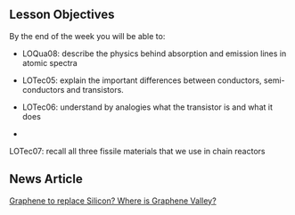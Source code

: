 ## Lesson Objectives

By the end of the week you will be able to:

* LOQua08: describe the physics behind absorption and emission lines in atomic spectra
* LOTec05: explain the important differences between conductors, semi-conductors and transistors.
* LOTec06: understand by analogies what the transistor is and what it does
* LOTec07: recall all three fissile materials that we use in chain reactors


## News Article

<a href="http://wallstreetpit.com/113644-new-graphene-transistors-super-fast-computers/" target="_blank">Graphene to replace Silicon? Where is Graphene Valley?</a>